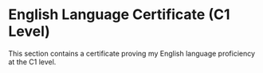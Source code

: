 # English Language Certificate (C1 Level)
This section contains a certificate proving my English language proficiency at the C1 level.
